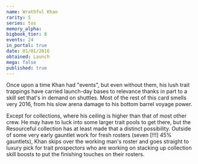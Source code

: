 ```yaml
---
name: Wrathful Khan
rarity: 5
series: tos
memory_alpha:
bigbook_tier: 8
events: 24
in_portal: true
date: 01/01/2016
obtained: Launch
mega: false
published: true
---
```


Once upon a time Khan had "events", but even without them, his lush trait trappings have carried launch-day bases to relevance thanks in part to a skill set that's in demand on shuttles. Most of the rest of this card smells very 2016, from his slow arena damage to his bottom barrel voyage power.

Except for collections, where his ceiling is higher than that of most other crew. He may have to luck into some larger trait pools to get there, but the Resourceful collection has at least made that a distinct possibility. Outside of some very early gauntlet work for fresh rosters (seven [!!!] 45% gauntlets), Khan skips over the working man's roster and goes straight to luxury pick for trait prospectors who are working on stacking up collection skill boosts to put the finishing touches on their rosters.
